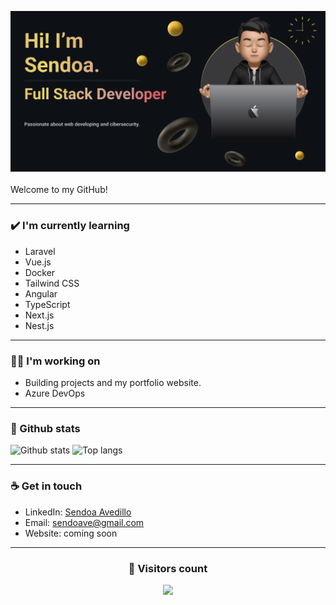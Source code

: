 <img src= "https://github.com/Sendoaa/Sendoaa/blob/main/images/Presentation_Card.png?raw=true"></img>
<br>
<br>
Welcome to my GitHub!

---

### ✔️ I'm currently learning
- Laravel
- Vue.js
- Docker
- Tailwind CSS
- Angular
- TypeScript
- Next.js
- Nest.js

---

### 👩‍💻 I'm working on
- Building projects and my portfolio website.
- Azure DevOps

---

### 💠 Github stats
<img src="https://github-readme-stats.vercel.app/api?username=sendoaa&show_icons=true&theme=github_dark" alt="Github stats">
<img src="https://github-readme-stats.vercel.app/api/top-langs/?username=sendoaa&layout=compact&theme=github_dark" alt="Top langs">

---

### ☕ Get in touch
- LinkedIn: <a href = "https://www.linkedin.com/in/sendoa-avedillo">Sendoa Avedillo</a>
- Email: sendoave@gmail.com
- Website: coming soon

---

### <h3 align="center">👀 Visitors count</h3>
<p align="center">
  <img src="https://profile-counter.glitch.me/sendoaa/count.svg">
</p>

